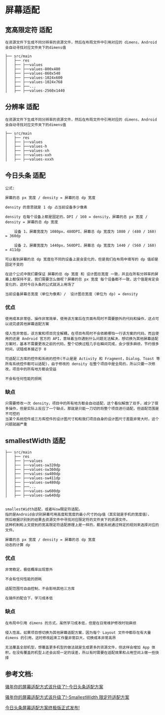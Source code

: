 # 屏幕适配

## 宽高限定符 适配

    在资源文件下生成不同分辨率的资源文件，然后在布局文件中引用对应的 dimens，Android 会自动寻找对应文件夹下的dimens值

    ├── src/main
    │   ├── res
    │   ├── ├──values
    │   ├── ├──values-800x480
    │   ├── ├──values-860x540
    │   ├── ├──values-1024x600
    │   ├── ├──values-1024x768
    │   ├── ├──...
    │   ├── ├──values-2560x1440

## 分辨率 适配

    在资源文件下生成不同分辨率的资源文件，然后在布局文件中引用对应的 dimens，Android 会自动寻找对应文件夹下的dimens值

    ├── src/main
    │   ├── res
    │   ├── ├──values
    │   ├── ├──values-h
    │   ├── ├──values-xh
    │   ├── ├──values-xxh
    │   ├── ├──values-xxxh

## 今日头条 适配

    公式: 

    屏幕的总 px 宽度 / density = 屏幕的总 dp 宽度

    density 的意思就是 1 dp 占当前设备多少像素

    density 在每个设备上都是固定的，DPI / 160 = density，屏幕的总 px 宽度 / density = 屏幕的总 dp 宽度

        设备 1，屏幕宽度为 1080px，480DPI，屏幕总 dp 宽度为 1080 / (480 / 160) = 360dp

        设备 2，屏幕宽度为 1440px，560DPI，屏幕总 dp 宽度为 1440 / (560 / 160) = 411dp

    可以看到屏幕的总 dp 宽度在不同的设备上是会变化的，但是我们在布局中填写的 dp 值却是固定不变的

    在这个公式中我们要保证 屏幕的总 dp 宽度 和 设计图总宽度 一致，并且在所有分辨率的屏幕上都保持不变，我们需要怎么做呢？屏幕的总 px 宽度 每个设备都不一致，这个值是肯定会变化的，这时今日头条的公式就派上用场了

    当前设备屏幕总宽度（单位为像素）/  设计图总宽度（单位为 dp) = density

### 优点

    使用成本非常低，操作非常简单，使用该方案后在页面布局时不需要额外的代码和操作，这点可以说完虐其他屏幕适配方案

    侵入性非常低，该方案和项目完全解耦，在项目布局时不会依赖哪怕一行该方案的代码，而且使用的还是 Android 官方的 API，意味着当你遇到什么问题无法解决，想切换为其他屏幕适配方案时，基本不需要更改之前的代码，整个切换过程几乎在瞬间完成，会少很多麻烦，节约很多时间，试错成本接近于 0

    可适配三方库的控件和系统的控件(不止是是 Activity 和 Fragment，Dialog、Toast 等所有系统控件都可以适配)，由于修改的 density 在整个项目中是全局的，所以只要一次修改，项目中的所有地方都会受益

    不会有任何性能的损耗

### 缺点

    只需要修改一次 density，项目中的所有地方都会自动适配，这个看似解放了双手，减少了很多操作，但是实际上反应了一个缺点，那就是只能一刀切的将整个项目进行适配，但适配范围是不可控的
    当某个系统控件或三方库控件的设计图尺寸和和我们项目自身的设计图尺寸差距非常大时，这个问题就越严重


## smallestWidth 适配

    ├── src/main
    │   ├── res
    │   ├── ├──values
    │   ├── ├──values-sw320dp
    │   ├── ├──values-sw360dp
    │   ├── ├──values-sw400dp
    │   ├── ├──values-sw411dp
    │   ├── ├──values-sw480dp
    │   ├── ├──...
    │   ├── ├──values-sw600dp
    │   ├── ├──values-sw640dp


    smallestWidth适配，或者叫sw限定符适配。
    指的是Android会识别屏幕可用高度和宽度的最小尺寸的dp值（其实就是手机的宽度值），
    然后根据识别到的结果去资源文件中寻找对应限定符的文件夹下的资源文件。
    这种机制和上文提到的宽高限定符适配原理上是一样的，都是系统通过特定的规则来选择对应的文件。

    屏幕的总 px 宽度 / density = 屏幕的总 dp 宽度
    动态的计算 dp

### 优点

    非常稳定，极低概率出现意外

    不会有任何性能的损耗

    适配范围可自由控制，不会影响其他三方库

    在插件的配合下，学习成本低

### 缺点

    在布局中引用 dimens 的方式，虽然学习成本低，但是在日常维护修改时较麻烦

    侵入性高，如果项目想切换为其他屏幕适配方案，因为每个 Layout 文件中都存在有大量 dimens 的引用，这时修改起来工作量非常巨大，切换成本非常高昂

    无法覆盖全部机型，想覆盖更多机型的做法就是生成更多的资源文件，但这样会增加 App 体积，在没有覆盖的机型上还会出现一定的误差，所以有时需要在适配效果和占用空间上做一些抉择


## 参考文档:

[骚年你的屏幕适配方式该升级了!-今日头条适配方案](https://juejin.im/post/5b7a29736fb9a019d53e7ee2)

[骚年你的屏幕适配方式该升级了!-SmallestWidth 限定符适配方案](https://juejin.im/post/5ba197e46fb9a05d0b142c62)

[今日头条屏幕适配方案终极版正式发布!](https://juejin.im/post/5bce688e6fb9a05cf715d1c2)


